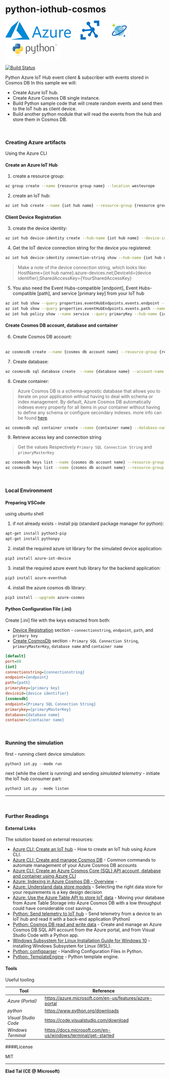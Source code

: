 # python-iothub-cosmos

[![N|Azure Portal](https://github.com/eladtpro/python-iothub-cosmos/blob/main/.readme/azure-logo.png?raw=true)](https://ms.portal.azure.com/) [![N|Azure IoT Hub](https://github.com/eladtpro/python-iothub-cosmos/blob/main/.readme/iot-hub.png?raw=true)](https://azure.microsoft.com/en-us/services/iot-hub) [![N|CosmosDB](https://github.com/eladtpro/python-iothub-cosmos/blob/main/.readme/cosmos-db.png?raw=true)](https://azure.microsoft.com/en-us/services/cosmos-db) [![N|Python](https://github.com/eladtpro/python-iothub-cosmos/blob/main/.readme/python-logo.png?raw=true)](https://www.python.org/)

[![Build Status](https://travis-ci.org/joemccann/dillinger.svg?branch=master)](https://travis-ci.org/joemccann/dillinger)

Python Azure IoT Hub event client &amp; subscriber with events stored in Cosmos DB
In this sample we will:
  - Create Azure IoT hub.
  - Create Azure Cosmos DB single instance.
  - Build Python sample code that will create random events and send then to the IoT hub as client device.
  - Build another python module that will read the events from the hub and store them in Cosmos DB.

$~$

### Creating Azure artifacts
Using the Azure CLI
 
#### Create an Azure IoT Hub
1. create a resource group:
```sh
az group create --name {resource group name} --location westeurope
```
2. create an IoT hub:
```sh
az iot hub create --name {iot hub name} --resource-group {resource group name} --sku S1
```
#### Client Device Registration
3. create the device identity:
```sh
az iot hub device-identity create --hub-name {iot hub name} --device-id {device identifier}
```
4. Get the IoT device connection string for the device you registered:
```sh
az iot hub device-identity connection-string show --hub-name {iot hub name} --device-id {device identifier} --output table
```
> Make a note of the device connection string, which looks like:
> HostName={iot hub name}.azure-devices.net;DeviceId={device identifier};SharedAccessKey={YourSharedAccessKey}

5. You also need the Event Hubs-compatible [endpoint], Event Hubs-compatible [path], and service [primary key] from your IoT hub
```sh
az iot hub show --query properties.eventHubEndpoints.events.endpoint --name {iot hub name}
az iot hub show --query properties.eventHubEndpoints.events.path --name {iot hub name}
az iot hub policy show --name service --query primaryKey --hub-name {iot hub name}
```


#### Create Cosmos DB account, database and container

6. Create Cosmos DB account:
```sh

az cosmosdb create --name {cosmos db account name} --resource-group {resource group name} --subscription {subscription id}
```

7. Create database:
```sh
az cosmosdb sql database create  --name {database name} --account-name {cosmos db account name} --resource-group {resource group name}
```


8. Create container:
> Azure Cosmos DB is a schema-agnostic database that allows you to iterate on your application without having to deal with schema or index management. By default, Azure Cosmos DB automatically indexes every property for all items in your container without having to define any schema or configure secondary indexes. more info can be found [here](#external-links).

```sh
az cosmosdb sql container create --name {container name} --database-name {database name} --account-name {cosmos db account name} --partition-key-path "/device/deviceid" --resource-group {resource group name}
```

9. Retrieve access key and connection string 
>Get the values Respectively `Primary SQL Connection String` and `primaryMasterKey`


```sh
az cosmosdb keys list --name {cosmos db account name} --resource-group {resource group name} --type keys
az cosmosdb keys list --name {cosmos db account name} --resource-group {resource group name} --type connection-strings --output table
```

$~$

### Local Environment

#### Preparing VSCode
using ubuntu shell

1. if not already exists - install pip (standard package manager for python):
```sh
apt-get install python3-pip
apt-get install pythonpy
```
2. install the required azure iot library for the simulated device application:
```sh
pip3 install azure-iot-device
```

3. install the required azure event hub library for the backend application:
```sh
pip3 install azure-eventhub
```
4. install the azure cosmos db library:
```sh
pip3 install --upgrade azure-cosmos
```





#### Python Configuration File (.ini)
Create [.ini] file with the keys extracted from both:
- [Device Registration](#client-device-registration) section - `connectionstring`, `endpoint`, `path`, and `primary key`
- [Create CosmosDb](#create-cosmos-db-account-database-and-container) section - `Primary SQL Connection String`, `primaryMasterKey`, `database name` and `container name`
```ini
[default]
port=80
[iot]
connectionstring={connectionstring}
endpoint={endpoint}
path={path}
primarykey={primary key}
deviceid={device identifier}
[cosmosdb]
endpoint={Primary SQL Connection String}
primarykey={primaryMasterKey}
database={database name}
container={container name}
```

$~$

### Running the simulation

first - running client device simulation:
```python
python3 iot.py --mode run
```


next (while the client is running) and sending *simulated telemetry* - initiate the IoT hub consumer part:
```python
python3 iot.py --mode listen
```

***

$~$

### Further Readings

#### External Links
The solution based on external resources:

* [Azure CLI: Create an IoT hub] - How to create an IoT hub using Azure CLI.
* [Azure CLI: Create and manage Cosmos DB] - Common commands to automate management of your Azure Cosmos DB accounts
* [Azure CLI: Create an Azure Cosmos Core (SQL) API account, database and container using Azure CLI]
* [Azure: Indexing in Azure Cosmos DB - Overview] - 
* [Azure: Understand data store models] - Selecting the right data store for your requirements is a key design decision
* [Azure: Use the Azure Table API to store IoT data] - Moving your database from Azure Table Storage into Azure Cosmos DB with a low throughput could have considerable cost savings.
* [Python: Send telemetry to IoT hub] - Send telemetry from a device to an IoT hub and read it with a back-end application (Python)
* [Python: Cosmos DB read and write data] - Create and manage an Azure Cosmos DB SQL API account from the Azure portal, and from Visual Studio Code with a Python app.
* [Windows Subsystem for Linux Installation Guide for Windows 10] - installing Windows Subsystem for Linux (WSL).
* [Python: configparser] - Handling Configuration Files in Python.
* [Python: TemplateEngine] - Python template engine.


#### Tools

Useful tooling

| Tool | Reference |
| ------ | ------ |
| *Azure (Portal)* | https://azure.microsoft.com/en-us/features/azure-portal |
| *python* | https://www.python.org/downloads |
| *Visual Studio Code* | https://code.visualstudio.com/download |
| *Windows Terminal* | https://docs.microsoft.com/en-us/windows/terminal/get-started |

####License

MIT

----

**Elad Tal (CE @ Microsoft)**

[//]: # (These are reference links used in the body of this note and get stripped out when the markdown processor does its job. There is no need to format nicely because it shouldn't be seen. Thanks SO - http://stackoverflow.com/questions/4823468/store-comments-in-markdown-syntax)


   [Azure CLI: Create an IoT hub]: <https://docs.microsoft.com/en-us/azure/iot-hub/iot-hub-create-using-cli>
   [Azure CLI: Create and manage Cosmos DB]:<https://docs.microsoft.com/en-us/azure/cosmos-db/manage-with-cli>
   [Azure CLI: Create an Azure Cosmos Core (SQL) API account, database and container using Azure CLI]: <https://docs.microsoft.com/en-us/azure/cosmos-db/scripts/cli/sql/create>
   [Azure: Understand data store models]:<https://docs.microsoft.com/en-us/azure/architecture/guide/technology-choices/data-store-overview>
   [Azure: Indexing in Azure Cosmos DB - Overview]:<https://docs.microsoft.com/en-us/azure/cosmos-db/index-overview>
   [Azure: Use the Azure Table API to store IoT data]: <https://docs.microsoft.com/en-us/learn/modules/choose-api-for-cosmos-db/8-use-the-azure-table-api-to-store-iot-data>
   [Python: Send telemetry to IoT hub]:<https://docs.microsoft.com/en-us/azure/iot-hub/quickstart-send-telemetry-python>
   [Python: Cosmos DB read and write data]:<https://docs.microsoft.com/en-us/azure/cosmos-db/create-sql-api-python>
   [Windows Subsystem for Linux Installation Guide for Windows 10]:<https://docs.microsoft.com/en-us/windows/wsl/install-win10>
   [Python: configparser]: <https://docs.python.org/3/library/configparser.html>
   [Python: TemplateEngine]: <https://github.com/vrash/PythonTemplateEngine>


